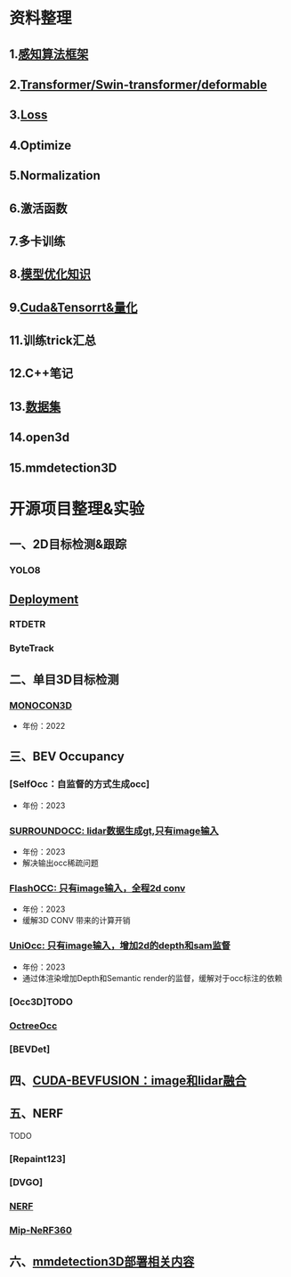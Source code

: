 # 资料整理
## 1.[感知算法框架](Data/感知算法框架.md)
## 2.[Transformer/Swin-transformer/deformable](Data/Transformer.md)
## 3.[Loss](Data/loss.md)
## 4.Optimize
## 5.Normalization
## 6.激活函数
## 7.多卡训练
## 8.[模型优化知识](Data/模型优化知识.md)
## 9.[Cuda&Tensorrt&量化](Data/Cuda&Tensorrt.md)
## 11.训练trick汇总
## 12.C++笔记
## 13.[数据集](Data/dataset.md) 
## 14.open3d
## 15.mmdetection3D


# 开源项目整理&实验
## 一、2D目标检测&跟踪
### YOLO8
## [Deployment](work/yolov8/yolov8_depolyment.md)
### RTDETR
### ByteTrack

## 二、单目3D目标检测
### [MONOCON3D](https://github.com/chenzihao008/monocon_rp)
- 年份：2022

## 三、BEV Occupancy

### [SelfOcc：自监督的方式生成occ]
- 年份：2023
### [SURROUNDOCC: lidar数据生成gt,只有image输入](work/surroundocc/surroundocc.md)
- 年份：2023
- 解决输出occ稀疏问题
### [FlashOCC: 只有image输入，全程2d conv ](work/FlashOCC/FlashOCC.md)
- 年份：2023
- 缓解3D CONV 带来的计算开销
### [UniOcc: 只有image输入，增加2d的depth和sam监督](work/UniOcc/UniOcc.md)
- 年份：2023
- 通过体渲染增加Depth和Semantic render的监督，缓解对于occ标注的依赖
### [Occ3D]TODO
### [OctreeOcc](work/OctreeOcc/OctreeOcc.md)
### [BEVDet]
## 四、[CUDA-BEVFUSION：image和lidar融合](work/CUDA-BEVFusion/CUDA-BEVFUSION.md)
## 五、NERF
TODO
### [Repaint123]
### [DVGO]
### [NERF](work/NERF/NERF/NERF.md)
### [Mip-NeRF360](work/NERF/Mip-NeRF360/Mip-NeRF360.md)


## 六、[mmdetection3D部署相关内容](work/mmdetection3D_deployment/mmdetection3D_deploy.md)
